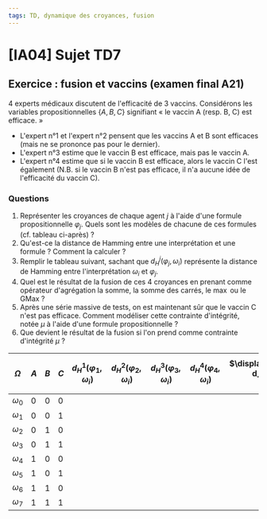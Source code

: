 ```yaml
---
tags: TD, dynamique des croyances, fusion
---
```


# [IA04] Sujet TD7

## Exercice : fusion et vaccins (examen final A21)

4 experts médicaux discutent de l'efficacité de 3 vaccins. Considérons les variables propositionnelles $`\{A,B,C\}`$ signifiant « le vaccin A (resp. B, C) est efficace. »

- L'expert n°1 et l'expert n°2 pensent que les vaccins A et B sont efficaces (mais ne se prononce pas pour le dernier). 
- L'expert n°3 estime que le vaccin B est efficace, mais pas le vaccin A. 
- L'expert n°4 estime que si le vaccin B est efficace, alors le vaccin C l'est également (N.B. si le vaccin B n'est pas efficace, il n'a aucune idée de l'efficacité du vaccin C).

### Questions

1. Représenter les croyances de chaque agent $`j`$ à l'aide d'une formule propositionnelle $`\varphi_j`$. Quels sont les modèles de chacune de ces formules (cf. tableau ci-après) ?
3. Qu'est-ce la distance de Hamming entre une interprétation et une formule ? Comment la calculer ?
4. Remplir le tableau suivant, sachant que $`d_H^j(\varphi_j, \omega_i)`$ représente la distance de Hamming entre l'interprétation $`ω_i`$ et $`\varphi_j`$.
5. Quel est le résultat de la fusion de ces 4 croyances en prenant comme opérateur d'agrégation la somme, la somme des carrés, le $`\max`$ ou le $`\text{GMax}`$ ?
6. Après une série massive de tests, on est maintenant sûr que le vaccin C n'est pas efficace. Comment modéliser cette contrainte d'intégrité, notée $`\mu`$ à l'aide d'une formule propositionnelle ?
7. Que devient le résultat de la fusion si l'on prend comme contrainte d'intégrité $`\mu`$ ?

| $`\Omega`$ | $`A`$ | $`B`$ | $`C`$ | $`d_H^1(\varphi_1, \omega_i)`$  | $`d_H^2(\varphi_2, \omega_i)`$ | $`d_H^3(\varphi_3, \omega_i)`$  | $`d_H^4(\varphi_4, \omega_i)`$  | $`\displaystyle\sum_{j=1}^4 d_H^j(\varphi_j, \omega_i)`$  | $`\displaystyle\sum_{j=1}^4 d_H^j(\varphi_j, \omega_i)^2`$ | $`\displaystyle\max_{j=1..4} d_H^j(\varphi_j, \omega_i)`$ | $`\displaystyle\underset{j=1..4}{\text{GMax}}\ d_H^j(\varphi_j, \omega_i)`$ |
|---|---|---|---|---|---|---|---|---|---|---|---|
| $`ω_0`$ | 0 | 0 | 0 |   |   |   |   |   |   |   |   |
| $`ω_1`$ | 0 | 0 | 1 |   |   |   |   |   |   |   |   |
| $`ω_2`$ | 0 | 1 | 0 |   |   |   |   |   |   |   |   |
| $`ω_3`$ | 0 | 1 | 1 |   |   |   |   |   |   |   |   |
| $`ω_4`$ | 1 | 0 | 0 |   |   |   |   |   |   |   |   |
| $`ω_5`$ | 1 | 0 | 1 |   |   |   |   |   |   |   |   |
| $`ω_6`$ | 1 | 1 | 0 |   |   |   |   |   |   |   |   |
| $`ω_7`$ | 1 | 1 | 1 |   |   |   |   |   |   |   |   |


